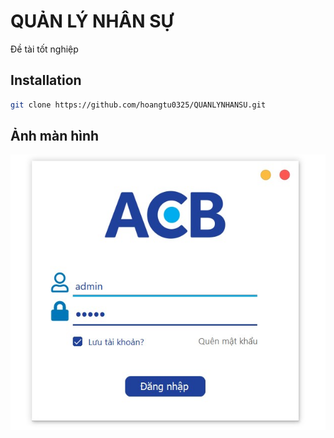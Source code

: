 # QUẢN LÝ NHÂN SỰ
Đề tài tốt nghiệp 

## Installation
```bash
git clone https://github.com/hoangtu0325/QUANLYNHANSU.git

```
## Ảnh màn hình
![](File%20báo%20cáo/Master/File%20phụ/Login.jpg)
